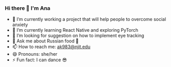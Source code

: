 ### Hi there 👋 I'm Ana 



- 🔭 I’m currently working a project that will help people to overcome social anxiety
- 🌱 I’m currently learning React Native and exploring PyTorch 
- 🤔 I’m looking for suggestion on how to implement eye tracking 
- 💬 Ask me about Russian food :stew:
- 📫 How to reach me: ak983@njit.edu
- 😄 Pronouns: she/her
- ⚡ Fun fact: I can dance :sunglasses:

